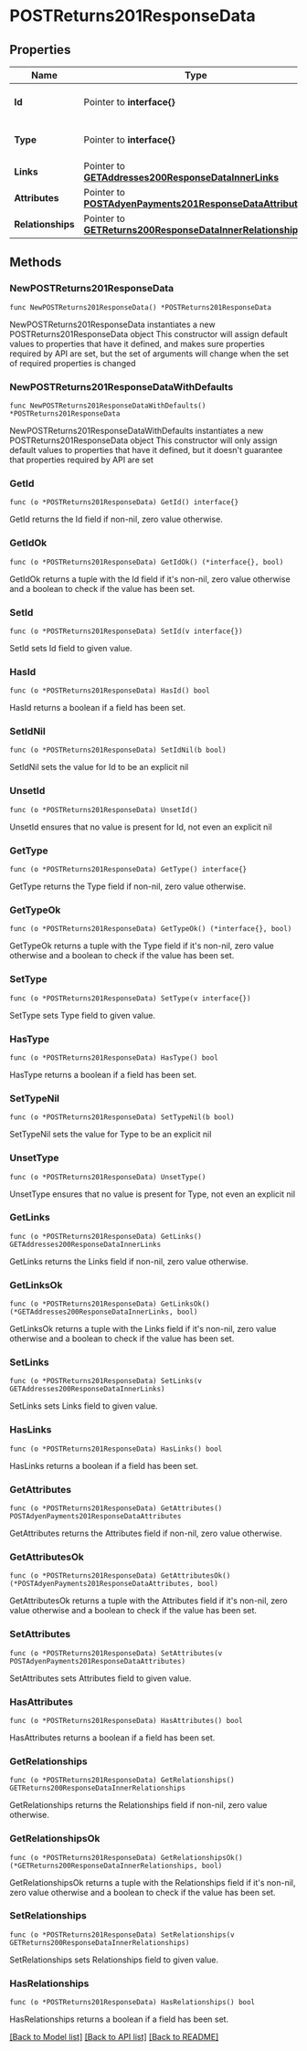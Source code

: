 # POSTReturns201ResponseData

## Properties

Name | Type | Description | Notes
------------ | ------------- | ------------- | -------------
**Id** | Pointer to **interface{}** | The resource&#39;s id | [optional] 
**Type** | Pointer to **interface{}** | The resource&#39;s type | [optional] 
**Links** | Pointer to [**GETAddresses200ResponseDataInnerLinks**](GETAddresses200ResponseDataInnerLinks.md) |  | [optional] 
**Attributes** | Pointer to [**POSTAdyenPayments201ResponseDataAttributes**](POSTAdyenPayments201ResponseDataAttributes.md) |  | [optional] 
**Relationships** | Pointer to [**GETReturns200ResponseDataInnerRelationships**](GETReturns200ResponseDataInnerRelationships.md) |  | [optional] 

## Methods

### NewPOSTReturns201ResponseData

`func NewPOSTReturns201ResponseData() *POSTReturns201ResponseData`

NewPOSTReturns201ResponseData instantiates a new POSTReturns201ResponseData object
This constructor will assign default values to properties that have it defined,
and makes sure properties required by API are set, but the set of arguments
will change when the set of required properties is changed

### NewPOSTReturns201ResponseDataWithDefaults

`func NewPOSTReturns201ResponseDataWithDefaults() *POSTReturns201ResponseData`

NewPOSTReturns201ResponseDataWithDefaults instantiates a new POSTReturns201ResponseData object
This constructor will only assign default values to properties that have it defined,
but it doesn't guarantee that properties required by API are set

### GetId

`func (o *POSTReturns201ResponseData) GetId() interface{}`

GetId returns the Id field if non-nil, zero value otherwise.

### GetIdOk

`func (o *POSTReturns201ResponseData) GetIdOk() (*interface{}, bool)`

GetIdOk returns a tuple with the Id field if it's non-nil, zero value otherwise
and a boolean to check if the value has been set.

### SetId

`func (o *POSTReturns201ResponseData) SetId(v interface{})`

SetId sets Id field to given value.

### HasId

`func (o *POSTReturns201ResponseData) HasId() bool`

HasId returns a boolean if a field has been set.

### SetIdNil

`func (o *POSTReturns201ResponseData) SetIdNil(b bool)`

 SetIdNil sets the value for Id to be an explicit nil

### UnsetId
`func (o *POSTReturns201ResponseData) UnsetId()`

UnsetId ensures that no value is present for Id, not even an explicit nil
### GetType

`func (o *POSTReturns201ResponseData) GetType() interface{}`

GetType returns the Type field if non-nil, zero value otherwise.

### GetTypeOk

`func (o *POSTReturns201ResponseData) GetTypeOk() (*interface{}, bool)`

GetTypeOk returns a tuple with the Type field if it's non-nil, zero value otherwise
and a boolean to check if the value has been set.

### SetType

`func (o *POSTReturns201ResponseData) SetType(v interface{})`

SetType sets Type field to given value.

### HasType

`func (o *POSTReturns201ResponseData) HasType() bool`

HasType returns a boolean if a field has been set.

### SetTypeNil

`func (o *POSTReturns201ResponseData) SetTypeNil(b bool)`

 SetTypeNil sets the value for Type to be an explicit nil

### UnsetType
`func (o *POSTReturns201ResponseData) UnsetType()`

UnsetType ensures that no value is present for Type, not even an explicit nil
### GetLinks

`func (o *POSTReturns201ResponseData) GetLinks() GETAddresses200ResponseDataInnerLinks`

GetLinks returns the Links field if non-nil, zero value otherwise.

### GetLinksOk

`func (o *POSTReturns201ResponseData) GetLinksOk() (*GETAddresses200ResponseDataInnerLinks, bool)`

GetLinksOk returns a tuple with the Links field if it's non-nil, zero value otherwise
and a boolean to check if the value has been set.

### SetLinks

`func (o *POSTReturns201ResponseData) SetLinks(v GETAddresses200ResponseDataInnerLinks)`

SetLinks sets Links field to given value.

### HasLinks

`func (o *POSTReturns201ResponseData) HasLinks() bool`

HasLinks returns a boolean if a field has been set.

### GetAttributes

`func (o *POSTReturns201ResponseData) GetAttributes() POSTAdyenPayments201ResponseDataAttributes`

GetAttributes returns the Attributes field if non-nil, zero value otherwise.

### GetAttributesOk

`func (o *POSTReturns201ResponseData) GetAttributesOk() (*POSTAdyenPayments201ResponseDataAttributes, bool)`

GetAttributesOk returns a tuple with the Attributes field if it's non-nil, zero value otherwise
and a boolean to check if the value has been set.

### SetAttributes

`func (o *POSTReturns201ResponseData) SetAttributes(v POSTAdyenPayments201ResponseDataAttributes)`

SetAttributes sets Attributes field to given value.

### HasAttributes

`func (o *POSTReturns201ResponseData) HasAttributes() bool`

HasAttributes returns a boolean if a field has been set.

### GetRelationships

`func (o *POSTReturns201ResponseData) GetRelationships() GETReturns200ResponseDataInnerRelationships`

GetRelationships returns the Relationships field if non-nil, zero value otherwise.

### GetRelationshipsOk

`func (o *POSTReturns201ResponseData) GetRelationshipsOk() (*GETReturns200ResponseDataInnerRelationships, bool)`

GetRelationshipsOk returns a tuple with the Relationships field if it's non-nil, zero value otherwise
and a boolean to check if the value has been set.

### SetRelationships

`func (o *POSTReturns201ResponseData) SetRelationships(v GETReturns200ResponseDataInnerRelationships)`

SetRelationships sets Relationships field to given value.

### HasRelationships

`func (o *POSTReturns201ResponseData) HasRelationships() bool`

HasRelationships returns a boolean if a field has been set.


[[Back to Model list]](../README.md#documentation-for-models) [[Back to API list]](../README.md#documentation-for-api-endpoints) [[Back to README]](../README.md)


